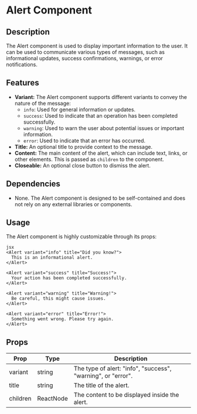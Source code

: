 # Alert Component

## Description

The Alert component is used to display important information to the user. It can be used to communicate various types of messages, such as informational updates, success confirmations, warnings, or error notifications.

## Features

-   **Variant:** The Alert component supports different variants to convey the nature of the message:
    -   `info`: Used for general information or updates.
    -   `success`: Used to indicate that an operation has been completed successfully.
    -   `warning`: Used to warn the user about potential issues or important information.
    -   `error`: Used to indicate that an error has occurred.
-   **Title:** An optional title to provide context to the message.
-   **Content:** The main content of the alert, which can include text, links, or other elements. This is passed as `children` to the component.
-   **Closeable:** An optional close button to dismiss the alert.

## Dependencies

-   None. The Alert component is designed to be self-contained and does not rely on any external libraries or components.

## Usage

The Alert component is highly customizable through its props:
```
jsx
<Alert variant="info" title="Did you know?">
  This is an informational alert.
</Alert>

<Alert variant="success" title="Success!">
  Your action has been completed successfully.
</Alert>

<Alert variant="warning" title="Warning!">
  Be careful, this might cause issues.
</Alert>

<Alert variant="error" title="Error!">
  Something went wrong. Please try again.
</Alert>
```
## Props

| Prop       | Type     | Description                                                       |
| ---------- | -------- | ----------------------------------------------------------------- |
| variant    | string   | The type of alert: "info", "success", "warning", or "error".      |
| title      | string   | The title of the alert.                                           |
| children   | ReactNode | The content to be displayed inside the alert.                     |